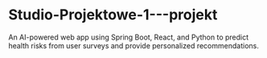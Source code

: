 # Studio-Projektowe-1---projekt
An AI-powered web app using Spring Boot, React, and Python to predict health risks from user surveys and provide personalized recommendations.
